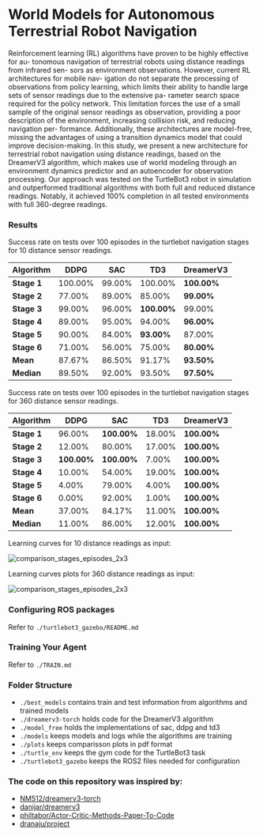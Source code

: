 # World Models for Autonomous Terrestrial Robot Navigation

Reinforcement learning (RL) algorithms have proven to be highly effective for au-
tonomous navigation of terrestrial robots using distance readings from infrared sen-
sors as environment observations. However, current RL architectures for mobile nav-
igation do not separate the processing of observations from policy learning, which
limits their ability to handle large sets of sensor readings due to the extensive pa-
rameter search space required for the policy network. This limitation forces the use
of a small sample of the original sensor readings as observation, providing a poor
description of the environment, increasing collision risk, and reducing navigation per-
formance. Additionally, these architectures are model-free, missing the advantages
of using a transition dynamics model that could improve decision-making. In this
study, we present a new architecture for terrestrial robot navigation using distance
readings, based on the DreamerV3 algorithm, which makes use of world modeling
through an environment dynamics predictor and an autoencoder for observation
processing. Our approach was tested on the TurtleBot3 robot in simulation and
outperformed traditional algorithms with both full and reduced distance readings.
Notably, it achieved 100% completion in all tested environments with full 360-degree
readings.


### Results

Success rate on tests over 100 episodes in the turtlebot navigation stages for 10 distance sensor readings.

| **Algorithm**                  | DDPG   | SAC    | TD3    | **DreamerV3** |
|--------------------------------|--------|--------|--------|--------------------------|
| **Stage 1**                    | 100.00%| 99.00% | 100.00%| **100.00%**              |
| **Stage 2**                    | 77.00% | 89.00% | 85.00% | **99.00%**               |
| **Stage 3**                    | 99.00% | 96.00% | **100.00%** | 99.00%           |
| **Stage 4**                    | 89.00% | 95.00% | 94.00% | **96.00%**               |
| **Stage 5**                    | 90.00% | 84.00% | **93.00%** | 87.00%           |
| **Stage 6**                    | 71.00% | 56.00% | 75.00% | **80.00%**               |
| **Mean**                       | 87.67% | 86.50% | 91.17% | **93.50%**               |
| **Median**                     | 89.50% | 92.00% | 93.50% | **97.50%**               |

Success rate on tests over 100 episodes in the turtlebot navigation stages for 360 distance sensor readings.

| **Algorithm**                  | DDPG   | SAC    | TD3    | **DreamerV3** |
|--------------------------------|--------|--------|--------|--------------------------|
| **Stage 1**                    | 96.00% | **100.00%** | 18.00% | **100.00%**          |
| **Stage 2**                    | 12.00% | 80.00% | 17.00% | **100.00%**               |
| **Stage 3**                    | **100.00%** | **100.00%** | 7.00% | **100.00%**          |
| **Stage 4**                    | 10.00% | 54.00% | 19.00% | **100.00%**               |
| **Stage 5**                    | 4.00%  | 79.00% | 4.00%  | **100.00%**               |
| **Stage 6**                    | 0.00%  | 92.00% | 1.00%  | **100.00%**               |
| **Mean**                       | 37.00% | 84.17% | 11.00% | **100.00%**               |
| **Median**                     | 11.00% | 86.00% | 12.00% | **100.00%**               |



Learning curves for 10 distance readings as input:

![comparison_stages_episodes_2x3](https://github.com/user-attachments/assets/fbeba89e-9ff4-43e5-b2ab-d0c93a6138a3)


Learning curves plots for 360 distance readings as input:

![comparison_stages_episodes_2x3](https://github.com/user-attachments/assets/8f0abf10-3f8a-4ca4-9d01-ac6ca308bef5)


### Configuring ROS packages
Refer to `./turtlebot3_gazebo/README.md`
  
### Training Your Agent
Refer to `./TRAIN.md`

### Folder Structure
- `./best_models` contains train and test information from algorithms and trained models
- `./dreamerv3-torch` holds code for the DreamerV3 algorithm
- `./model_free` holds the implementations of sac, ddpg and td3
- `./models` keeps models and logs while the algorithms are training
- `./plots` keeps comparisson plots in pdf format
-  `./turtle_env` keeps the gym code for the TurtleBot3 task
-  `./turtlebot3_gazebo` keeps the ROS2 files needed for configuration  

### The code on this repository was inspired by:

- [NM512/dreamerv3-torch](https://github.com/NM512/dreamerv3-torch)
- [danijar/dreamerv3](https://github.com/danijar/dreamerv3)
- [philtabor/Actor-Critic-Methods-Paper-To-Code](https://github.com/philtabor/Actor-Critic-Methods-Paper-To-Code)
- [dranaju/project](https://github.com/dranaju/project)
